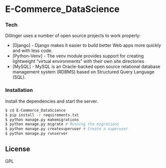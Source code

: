 # E-Commerce_DataScience



### Tech

Dillinger uses a number of open source projects to work properly:

* [Django] - Django makes it easier to build better Web apps more quickly and with less code.
* [Python-Venv] - The venv module provides support for creating lightweight “virtual environments” with their own site directories
* [MySQL] - MySQL is an Oracle-backed open source relational database management system (RDBMS) based on Structured Query Language (SQL).


### Installation

Install the dependencies and start the server.

```sh
$ cd E-Commerce_DataScience
$ pip install -r requirements.txt
$ python manage.py makemigrations
$ python manage.py migrate # Running the migrations
$ python manage.py createsuperuser # Create a superuser
$ python manage.py runserver
```


License
----

GPL
